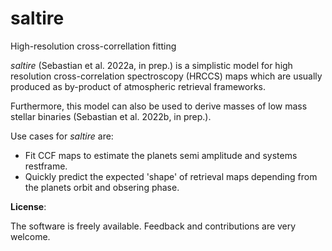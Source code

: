 # saltire
High-resolution cross-correllation fitting

*saltire* (Sebastian et al. 2022a, in prep.) is a simplistic model for high resolution cross-correlation spectroscopy (HRCCS) maps which are usually produced as by-product of atmospheric retrieval frameworks.

Furthermore, this model can also be used to derive masses of low mass stellar binaries (Sebastian et al. 2022b, in prep.).

Use cases for *saltire* are:

- Fit CCF maps to estimate the planets semi amplitude and systems restframe.
- Quickly predict the expected 'shape' of retrieval maps depending from the planets orbit and obsering phase. 

**License**:

The software is freely available. Feedback and contributions are very welcome.
